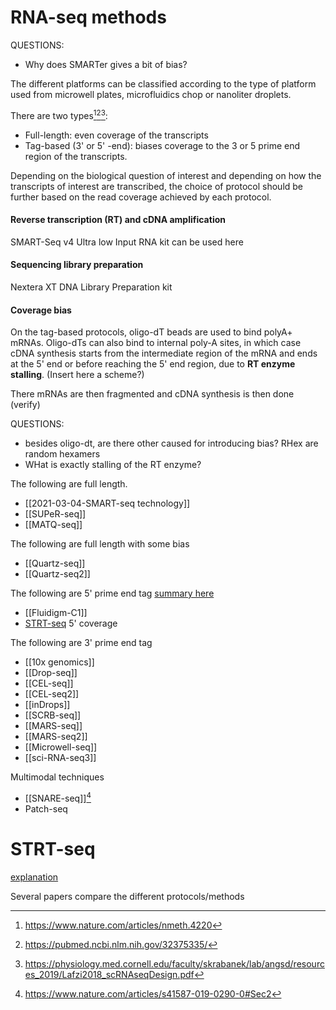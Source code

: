 # RNA-seq methods
QUESTIONS:
- Why does SMARTer gives a bit of bias?

The different platforms can be classified according to the type of platform used from microwell plates, microfluidics chop or nanoliter droplets.



There are two types[^1][^2][^3]:
- Full-length: even coverage of the transcripts
- Tag-based (3' or 5' -end): biases coverage to the 3 or 5 prime end region of the transcripts.

Depending on the biological question of interest and depending on how the transcripts of interest are transcribed, the choice of protocol should be further based on the read coverage achieved by each protocol.
#### Reverse transcription (RT) and cDNA amplification
SMART-Seq v4 Ultra low Input RNA kit can be used here

#### Sequencing library preparation
Nextera XT DNA Library Preparation kit

#### Coverage bias
On the tag-based protocols, oligo-dT beads are used to bind polyA+ mRNAs. Oligo-dTs can also bind to internal poly-A sites, in which case cDNA synthesis starts from the intermediate region of the mRNA and ends at the 5' end or before reaching the 5' end region, due to **RT enzyme stalling**. (Insert here a scheme?)

There mRNAs are then fragmented and cDNA synthesis is then done (verify)


QUESTIONS: 
- besides oligo-dt, are there other caused for introducing bias? RHex are random hexamers
- WHat is exactly stalling of the RT enzyme?

The following are full length.
- [[2021-03-04-SMART-seq technology]]
- [[SUPeR-seq]]
- [[MATQ-seq]]

The following are full length with some bias
- [[Quartz-seq]]
- [[Quartz-seq2]]


The following are 5' prime end tag [summary here](https://www.ncbi.nlm.nih.gov/pmc/articles/PMC5449089/)
- [[Fluidigm-C1]]
- [STRT-seq](#STRT-seq) 5' coverage

The following are 3' prime end tag
- [[10x genomics]]
- [[Drop-seq]]
- [[CEL-seq]]
- [[CEL-seq2]]
- [[inDrops]]
- [[SCRB-seq]]
- [[MARS-seq]]
- [[MARS-seq2]]
- [[Microwell-seq]]
- [[sci-RNA-seq3]]

Multimodal techniques
- [[SNARE-seq]][^4]
- Patch-seq

# STRT-seq
[explanation](https://www.ncbi.nlm.nih.gov/pmc/articles/PMC5449089/)






Several papers compare the different protocols/methods
[^1]: https://www.nature.com/articles/nmeth.4220
[^2]: https://pubmed.ncbi.nlm.nih.gov/32375335/
[^3]: https://physiology.med.cornell.edu/faculty/skrabanek/lab/angsd/resources_2019/Lafzi2018_scRNAseqDesign.pdf
[^4]: https://www.nature.com/articles/s41587-019-0290-0#Sec2

